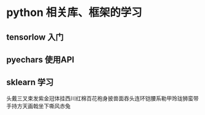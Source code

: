 # python 相关库、框架的学习
## tensorlow 入门
## pyechars 使用API
## sklearn 学习
头戴三叉束发紫金冠体挂西川红棉百花袍身披兽面吞头连环铠腰系勒甲玲珑狮蛮带手持方天画戟坐下嘶风赤兔